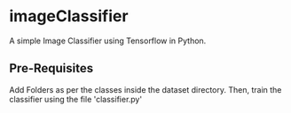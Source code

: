 # imageClassifier
A simple Image Classifier using Tensorflow in Python.

## Pre-Requisites


Add Folders as per the classes inside the dataset directory. Then, train the classifier using the file 'classifier.py'